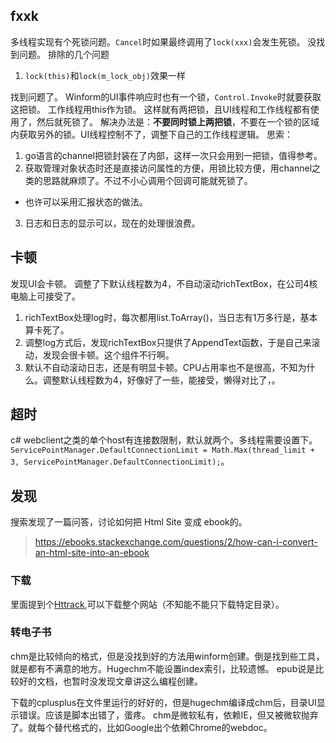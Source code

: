 ﻿## fxxk
多线程实现有个死锁问题。`Cancel`时如果最终调用了`lock(xxx)`会发生死锁。
没找到问题。
排除的几个问题
1. `lock(this)`和`lock(m_lock_obj)`效果一样

找到问题了。
Winform的UI事件响应时也有一个锁，`Control.Invoke`时就要获取这把锁。
工作线程用this作为锁。
这样就有两把锁，且UI线程和工作线程都有使用了，然后就死锁了。
解决办法是：**不要同时锁上两把锁**，不要在一个锁的区域内获取另外的锁。UI线程控制不了，调整下自己的工作线程逻辑。
思索：
1. go语言的channel把锁封装在了内部，这样一次只会用到一把锁，值得参考。
2. 获取管理对象状态时还是直接访问属性的方便，用锁比较方便，用channel之类的思路就麻烦了。不过不小心调用个回调可能就死锁了。
  - 也许可以采用汇报状态的做法。
3. 日志和日志的显示可以，现在的处理很浪费。

## 卡顿
发现UI会卡顿。
调整了下默认线程数为4，不自动滚动richTextBox，在公司4核电脑上可接受了。

1. richTextBox处理log时，每次都用list.ToArray()，当日志有1万多行是，基本算卡死了。
2. 调整log方式后，发现richTextBox只提供了AppendText函数，于是自己来滚动，发现会很卡顿。这个组件不行啊。
3. 默认不自动滚动日志，还是有明显卡顿。CPU占用率也不是很高，不知为什么。调整默认线程数为4，好像好了一些，能接受，懒得对比了，。

## 超时
c# webclient之类的单个host有连接数限制，默认就两个。多线程需要设置下。
`ServicePointManager.DefaultConnectionLimit = Math.Max(thread_limit + 3, ServicePointManager.DefaultConnectionLimit);`。

## 发现
搜索发现了一篇问答，讨论如何把 Html Site 变成 ebook的。
> https://ebooks.stackexchange.com/questions/2/how-can-i-convert-an-html-site-into-an-ebook

### 下载
里面提到个[Httrack](http://www.httrack.com/page/2/en/index.html),可以下载整个网站（不知能不能只下载特定目录）。

### 转电子书
chm是比较倾向的格式，但是没找到好的方法用winform创建。倒是找到些工具，就是都有不满意的地方。Hugechm不能设置index索引，比较遗憾。
epub说是比较好的文档，也暂时没发现文章讲这么编程创建。

下载的cplusplus在文件里运行的好好的，但是hugechm编译成chm后，目录UI显示错误。应该是脚本出错了，蛋疼。
chm是微软私有，依赖IE，但又被微软抛弃了。就每个替代格式的，比如Google出个依赖Chrome的webdoc。

